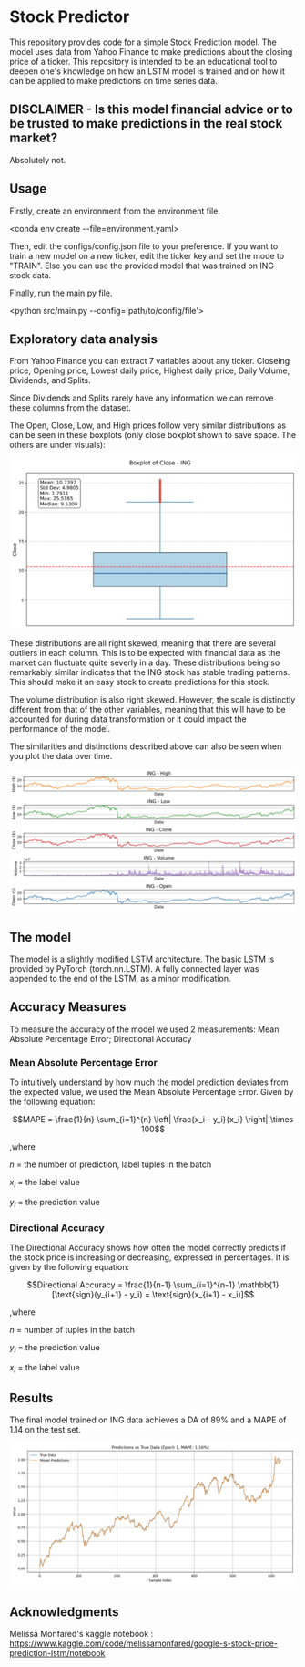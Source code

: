 # Stock Predictor

This repository provides code for a simple Stock Prediction model. The model uses data from Yahoo Finance to make predictions about the closing price of a ticker. This repository is intended to be an educational tool to deepen one's knowledge on how an LSTM model is trained and on how it can be applied to make predictions on time series data.

## DISCLAIMER - Is this model financial advice or to be trusted to make predictions in the real stock market?

Absolutely not.

## Usage

Firstly, create an environment from the environment file.

<conda env create --file=environment.yaml>

Then, edit the configs/config.json file to your preference. If you want to train a new model on a new ticker, edit the ticker key and set the mode to "TRAIN". Else you can use the provided model that was trained on ING stock data.

Finally, run the main.py file.

<python src/main.py --config='path/to/config/file'>

## Exploratory data analysis

From Yahoo Finance you can extract 7 variables about any ticker. Closeing price, Opening price, Lowest daily price, Highest daily price, Daily Volume, Dividends, and Splits.

Since Dividends and Splits rarely have any information we can remove these columns from the dataset.

The Open, Close, Low, and High prices follow very similar distributions as can be seen in these boxplots (only close boxplot shown to save space. The others are under visuals):

![Close_box](visuals/Close_boxplot.png?width=300)


These distributions are all right skewed, meaning that there are several outliers in each column. This is to be expected with financial data as the market can fluctuate quite severly in a day. These distributions being so remarkably similar indicates that the ING stock has stable trading patterns. This should make it an easy stock to create predictions for this stock.

The volume distribution is also right skewed. However, the scale is distinctly different from that of the other variables, meaning that this will have to be accounted for during data transformation or it could impact the performance of the model.

The similarities and distinctions described above can also be seen when you plot the data over time.

![Over_time](visuals/over_time.png)

## The model

The model is a slightly modified LSTM architecture. The basic LSTM is provided by PyTorch (torch.nn.LSTM). A fully connected layer was appended to the end of the LSTM, as a minor modification.

## Accuracy Measures

To measure the accuracy of the model we used 2 measurements: Mean Absolute Percentage Error; Directional Accuracy

### Mean Absolute Percentage Error

To intuitively understand by how much the model prediction deviates from the expected value, we used the Mean Absolute Percentage Error. Given by the following equation:

$$MAPE = \frac{1}{n} \sum_{i=1}^{n} \left| \frac{x_i - y_i}{x_i} \right| \times 100$$

,where

$n$ = the number of prediction, label tuples in the batch

$x_i$ = the label value

$y_i$ = the prediction value

### Directional Accuracy

The Directional Accuracy shows how often the model correctly predicts if the stock price is increasing or decreasing, expressed in percentages. It is given by the following equation:

$$Directional Accuracy = \frac{1}{n-1} \sum_{i=1}^{n-1} \mathbb{1}[\text{sign}(y_{i+1} - y_i) = \text{sign}(x_{i+1} - x_i)]$$

,where

$n$ = number of tuples in the batch

$y_i$ = the prediction value

$x_i$ = the label value

## Results

The final model trained on ING data achieves a DA of 89% and a MAPE of 1.14 on the test set.

![Predictions](visuals/predictions_vs_labels_epoch_1.png)

## Acknowledgments

Melissa Monfared's kaggle notebook : https://www.kaggle.com/code/melissamonfared/google-s-stock-price-prediction-lstm/notebook
